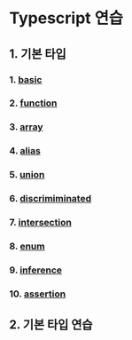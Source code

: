 # Typescript 연습

## 1. 기본 타입

### 1. [basic](https://github.com/DongjaJ/typescript/blob/master/1-types/1-1-basic.ts)

### 2. [function](https://github.com/DongjaJ/typescript/blob/master/1-types/1-2-function.ts)

### 3. [array](https://github.com/DongjaJ/typescript/blob/master/1-types/1-3-array.ts)

### 4. [alias](https://github.com/DongjaJ/typescript/blob/master/1-types/1-4-alias.ts)

### 5. [union](https://github.com/DongjaJ/typescript/blob/master/1-types/1-5-union.ts)

### 6. [discrimiminated](https://github.com/DongjaJ/typescript/blob/master/1-types/1-6-discriminated.ts)

### 7. [intersection](https://github.com/DongjaJ/typescript/blob/master/1-types/1-7-intersection.ts)

### 8. [enum](https://github.com/DongjaJ/typescript/blob/master/1-types/1-8-enum.ts)

### 9. [inference](https://github.com/DongjaJ/typescript/blob/master/1-types/1-9-inference.ts)

### 10. [assertion](https://github.com/DongjaJ/typescript/blob/master/1-types/1-10-assertion.ts)

## 2. 기본 타입 연습
